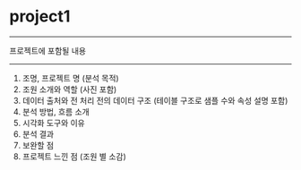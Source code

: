 # project1



---
프로젝트에 포함될 내용

---

1. 조명, 프로젝트 명 (분석 목적)
2. 조원 소개와 역할 (사진 포함)
3. 데이터 출처와 전 처리 전의 데이터 구조  (테이블 구조로 샘플 수와 속성 설명 포함)
4. 분석 방법, 흐름 소개
5. 시각화 도구와 이유
7. 분석 결과
8. 보완할 점
9. 프로젝트 느낀 점 (조원 별 소감)
